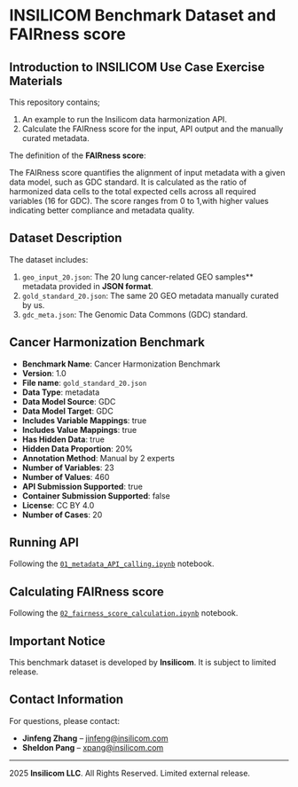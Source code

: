 # INSILICOM Benchmark Dataset and FAIRness score

## Introduction to INSILICOM Use Case Exercise Materials

This repository contains;

1. An example to run the Insilicom data harmonization API.
2. Calculate the FAIRness score for the input, API output and the manually curated metadata.

The definition of the **FAIRness score**:

The FAIRness score quantifies the alignment of input metadata with a given data model, such as GDC standard. It is calculated as the ratio of harmonized data cells to the total expected cells across all required variables (16 for GDC). The score ranges from 0 to 1,with higher values indicating better compliance and metadata quality.

## Dataset Description

The dataset includes:

1. `geo_input_20.json`: The 20 lung cancer-related GEO samples** metadata provided in **JSON format**.
2. `gold_standard_20.json`: The same 20 GEO metadata manually curated by us.
3. `gdc_meta.json`: The Genomic Data Commons (GDC) standard.


## Cancer Harmonization Benchmark

- **Benchmark Name**: Cancer Harmonization Benchmark
- **Version**: 1.0
- **File name**: `gold_standard_20.json`
- **Data Type**: metadata
- **Data Model Source**: GDC
- **Data Model Target**: GDC
- **Includes Variable Mappings**: true
- **Includes Value Mappings**: true
- **Has Hidden Data**: true
- **Hidden Data Proportion**: 20%
- **Annotation Method**: Manual by 2 experts
- **Number of Variables**: 23
- **Number of Values**: 460
- **API Submission Supported**: true
- **Container Submission Supported**: false
- **License**: CC BY 4.0
- **Number of Cases**: 20


## Running API

Following the [`01_metadata_API_calling.ipynb`](./src/01_metadata_API_calling.ipynb) notebook.

## Calculating FAIRness score

Following the [`02_fairness_score_calculation.ipynb`](./src/02_fairness_score_calculation_simple.ipynb) notebook.

## Important Notice

This benchmark dataset is developed by **Insilicom**. It is subject to limited release.


## Contact Information

For questions, please contact:

- **Jinfeng Zhang** – [jinfeng@insilicom.com](mailto:jinfeng@insilicom.com)
- **Sheldon Pang** – [xpang@insilicom.com](mailto:xpang@insilicom.com)

---

2025 **Insilicom LLC**. All Rights Reserved.
Limited external release.
